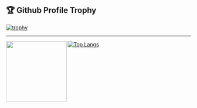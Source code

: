 ## 🏆 Github Profile Trophy
[![trophy](https://github-profile-trophy.vercel.app/?username=tsekityam&&column=7&no-bg=true)](https://github.com/ryo-ma/github-profile-trophy)

---

<a href="https://github.com/anuraghazra/github-readme-stats">
  <img height="165" align="left" src="https://github-readme-stats.vercel.app/api?username=tsekityam&count_private=true&include_all_commits=true" />
</a>

[![Top Langs](https://github-readme-stats.vercel.app/api/top-langs/?username=tsekityam&layout=compact&exclude_forks=true)](https://github.com/anuraghazra/github-readme-stats)

